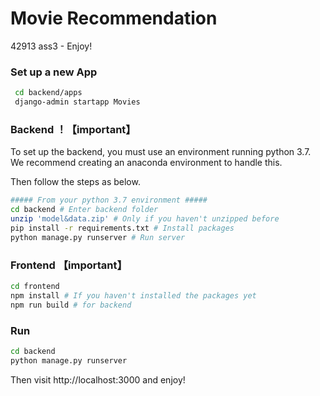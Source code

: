 # Movie Recommendation
42913 ass3 - Enjoy!





### Set up a new App

```bash
 cd backend/apps
 django-admin startapp Movies
```



### Backend ！【important】

To set up the backend, you must use an environment running python 3.7. We recommend creating an anaconda environment to handle this. 

Then follow the steps as below.

```bash
##### From your python 3.7 environment #####
cd backend # Enter backend folder
unzip 'model&data.zip' # Only if you haven't unzipped before
pip install -r requirements.txt # Install packages
python manage.py runserver # Run server
```

### Frontend 【important】

```bash
cd frontend
npm install # If you haven't installed the packages yet
npm run build # for backend
```



### Run

```bash
cd backend
python manage.py runserver
```

Then visit http://localhost:3000 and enjoy!



